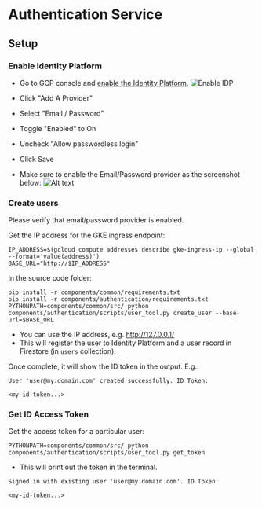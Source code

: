 # Authentication Service

## Setup

### Enable Identity Platform

- Go to GCP console and [enable the Identity Platform](https://console.cloud.google.com/customer-identity).
  ![Enable IDP](../../.github/assets/idp_enable.png)

- Click "Add A Provider"
- Select "Email / Password"
- Toggle "Enabled" to On
- Uncheck "Allow passwordless login"
- Click Save
  

- Make sure to enable the Email/Password provider as the screenshot below:
  ![Alt text](../../.github/assets/idp_emailpass.png)

### Create users

Please verify that email/password provider is enabled.

Get the IP address for the GKE ingress endpoint:
```
IP_ADDRESS=$(gcloud compute addresses describe gke-ingress-ip --global --format='value(address)')
BASE_URL="http://$IP_ADDRESS"
```

In the source code folder:
```
pip install -r components/common/requirements.txt
pip install -r components/authentication/requirements.txt
PYTHONPATH=components/common/src/ python components/authentication/scripts/user_tool.py create_user --base-url=$BASE_URL
```
- You can use the IP address, e.g. http://127.0.0.1/
- This will register the user to Identity Platform and a user record in Firestore (in `users` collection).

Once complete, it will show the ID token in the output. E.g.:
```
User 'user@my.domain.com' created successfully. ID Token:

<my-id-token...>
```

### Get ID Access Token

Get the access token for a particular user:
```
PYTHONPATH=components/common/src/ python components/authentication/scripts/user_tool.py get_token
```
- This will print out the token in the terminal.

```
Signed in with existing user 'user@my.domain.com'. ID Token:

<my-id-token...>
```
